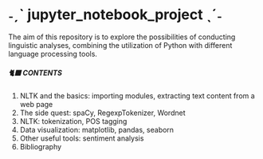 #  ˗ˏˋ jupyter_notebook_project  ˎˊ˗
The aim of this repository is to explore the possibilities of conducting linguistic analyses, combining the utilization of Python with different language processing tools.

##### 🐈‍⬛ CONTENTS
1. NLTK and the basics: importing modules, extracting text content from a web page
2. The side quest: spaCy, RegexpTokenizer, Wordnet
3. NLTK: tokenization, POS tagging
4. Data visualization: matplotlib, pandas, seaborn 
5. Other useful tools: sentiment analysis
6. Bibliography 